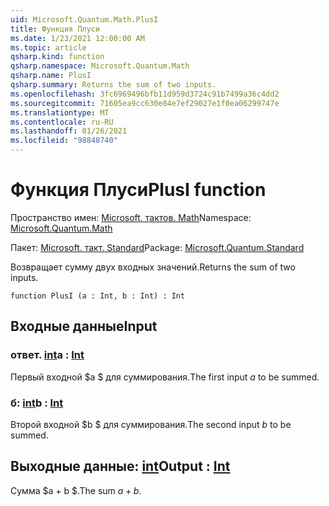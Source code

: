 ```yaml
---
uid: Microsoft.Quantum.Math.PlusI
title: Функция Плуси
ms.date: 1/23/2021 12:00:00 AM
ms.topic: article
qsharp.kind: function
qsharp.namespace: Microsoft.Quantum.Math
qsharp.name: PlusI
qsharp.summary: Returns the sum of two inputs.
ms.openlocfilehash: 3fc6969496bfb11d959d3724c91b7499a36c4dd2
ms.sourcegitcommit: 71605ea9cc630e84e7ef29027e1f0ea06299747e
ms.translationtype: MT
ms.contentlocale: ru-RU
ms.lasthandoff: 01/26/2021
ms.locfileid: "98848740"
---
```

# <a name="plusi-function"></a><span data-ttu-id="20971-102">Функция Плуси</span><span class="sxs-lookup"><span data-stu-id="20971-102">PlusI function</span></span>

<span data-ttu-id="20971-103">Пространство имен: [Microsoft. тактов. Math](xref:Microsoft.Quantum.Math)</span><span class="sxs-lookup"><span data-stu-id="20971-103">Namespace: [Microsoft.Quantum.Math](xref:Microsoft.Quantum.Math)</span></span>

<span data-ttu-id="20971-104">Пакет: [Microsoft. такт. Standard](https://nuget.org/packages/Microsoft.Quantum.Standard)</span><span class="sxs-lookup"><span data-stu-id="20971-104">Package: [Microsoft.Quantum.Standard](https://nuget.org/packages/Microsoft.Quantum.Standard)</span></span>


<span data-ttu-id="20971-105">Возвращает сумму двух входных значений.</span><span class="sxs-lookup"><span data-stu-id="20971-105">Returns the sum of two inputs.</span></span>

```qsharp
function PlusI (a : Int, b : Int) : Int
```


## <a name="input"></a><span data-ttu-id="20971-106">Входные данные</span><span class="sxs-lookup"><span data-stu-id="20971-106">Input</span></span>

### <a name="a--int"></a><span data-ttu-id="20971-107">ответ. [int](xref:microsoft.quantum.lang-ref.int)</span><span class="sxs-lookup"><span data-stu-id="20971-107">a : [Int](xref:microsoft.quantum.lang-ref.int)</span></span>

<span data-ttu-id="20971-108">Первый входной $a $ для суммирования.</span><span class="sxs-lookup"><span data-stu-id="20971-108">The first input $a$ to be summed.</span></span>


### <a name="b--int"></a><span data-ttu-id="20971-109">б: [int](xref:microsoft.quantum.lang-ref.int)</span><span class="sxs-lookup"><span data-stu-id="20971-109">b : [Int](xref:microsoft.quantum.lang-ref.int)</span></span>

<span data-ttu-id="20971-110">Второй входной $b $ для суммирования.</span><span class="sxs-lookup"><span data-stu-id="20971-110">The second input $b$ to be summed.</span></span>



## <a name="output--int"></a><span data-ttu-id="20971-111">Выходные данные: [int](xref:microsoft.quantum.lang-ref.int)</span><span class="sxs-lookup"><span data-stu-id="20971-111">Output : [Int](xref:microsoft.quantum.lang-ref.int)</span></span>

<span data-ttu-id="20971-112">Сумма $a + b $.</span><span class="sxs-lookup"><span data-stu-id="20971-112">The sum $a + b$.</span></span>